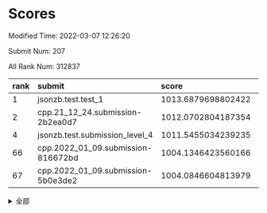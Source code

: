 # Scores

Modified Time: 2022-03-07 12:26:20

Submit Num: 207

All Rank Num: 312837

| rank |               submit               |       score        |       sigma        | pk_num |
| :--- | :--------------------------------- | :----------------- | :----------------- | :----- |
| 1    | jsonzb.test.test_1                 | 1013.6879698802422 | 0.8404544925230046 | 6045   |
| 2    | cpp.21_12_24.submission-2b2ea0d7   | 1012.0702804187354 | 0.795946400041674  | 6048   |
| 4    | jsonzb.test.submission_level_4     | 1011.5455034239235 | 0.811247154665239  | 6045   |
| 66   | cpp.2022_01_09.submission-816672bd | 1004.1346423560166 | 0.7211864626893029 | 6046   |
| 67   | cpp.2022_01_09.submission-5b0e3de2 | 1004.0846604813979 | 0.7323321751232271 | 6048   |


<details>
<summary>全部</summary>

| rank |                 submit                 |       score        |       sigma        | pk_num |
| :--- | :------------------------------------- | :----------------- | :----------------- | :----- |
| 1    | jsonzb.test.test_1                     | 1013.6879698802422 | 0.8404544925230046 | 6045   |
| 2    | cpp.21_12_24.submission-2b2ea0d7       | 1012.0702804187354 | 0.795946400041674  | 6048   |
| 3    | gobigger.level_3.submission_level_3_21 | 1011.5742871529432 | 0.7980524011963837 | 6040   |
| 4    | jsonzb.test.submission_level_4         | 1011.5455034239235 | 0.811247154665239  | 6045   |
| 5    | gobigger.level_3.submission_level_3_42 | 1011.3792074039814 | 0.7773699200714396 | 6046   |
| 6    | gobigger.level_3.submission_level_3_22 | 1011.3615917825736 | 0.7873207543885485 | 6040   |
| 7    | gobigger.level_3.submission_level_3_39 | 1011.3561313487405 | 0.772112951876616  | 6052   |
| 8    | gobigger.level_3.submission_level_3_6  | 1011.0853305035992 | 0.7616169234191584 | 6048   |
| 9    | gobigger.level_3.submission_level_3_46 | 1011.0705342200872 | 0.7547052354913617 | 6045   |
| 10   | gobigger.level_3.submission_level_3_38 | 1010.865633185383  | 0.7657726050606231 | 6043   |
| 11   | gobigger.level_3.submission_level_3_19 | 1010.8605778244884 | 0.7398836768461472 | 6042   |
| 12   | gobigger.level_3.submission_level_3_10 | 1010.8518561101693 | 0.751463967470645  | 6044   |
| 13   | gobigger.level_3.submission_level_3_44 | 1010.6085812226198 | 0.7582801772430288 | 6047   |
| 14   | gobigger.level_3.submission_level_3_17 | 1010.4690018399199 | 0.7574385683034703 | 6046   |
| 15   | gobigger.level_3.submission_level_3_41 | 1010.4669317630559 | 0.7614430052217447 | 6044   |
| 16   | gobigger.level_3.submission_level_3_16 | 1010.4588630377597 | 0.7584645950731832 | 6049   |
| 17   | gobigger.level_3.submission_level_3_29 | 1010.4512271872418 | 0.7652921206464308 | 6049   |
| 18   | gobigger.level_3.submission_level_3_13 | 1010.4154810350717 | 0.762816903831893  | 6052   |
| 19   | gobigger.level_3.submission_level_3_27 | 1010.4129983348056 | 0.7560530130072207 | 6049   |
| 20   | gobigger.level_3.submission_level_3_14 | 1010.326974573484  | 0.7776594471679619 | 6047   |
| 21   | gobigger.level_3.submission_level_3_11 | 1010.2945717220939 | 0.7756438818461063 | 6040   |
| 22   | gobigger.level_3.submission_level_3_2  | 1010.2011723988022 | 0.752777391034041  | 6046   |
| 23   | gobigger.level_3.submission_level_3_36 | 1010.1921824478928 | 0.7711559437821912 | 6047   |
| 24   | gobigger.level_3.submission_level_3_25 | 1010.179299119227  | 0.7697553909210708 | 6049   |
| 25   | gobigger.level_3.submission_level_3_45 | 1010.0740090119267 | 0.7623173444457512 | 6046   |
| 26   | gobigger.level_3.submission_level_3_9  | 1010.0112015751885 | 0.7614330916291752 | 6047   |
| 27   | gobigger.level_3.submission_level_3_49 | 1009.9089025427738 | 0.748399481295998  | 6043   |
| 28   | gobigger.level_3.submission_level_3_1  | 1009.8021025974241 | 0.7707521508637432 | 6046   |
| 29   | gobigger.level_3.submission_level_3_4  | 1009.7459983489912 | 0.7715893085188499 | 6045   |
| 30   | gobigger.level_3.submission_level_3_0  | 1009.6728098927788 | 0.7554508733661277 | 6041   |
| 31   | gobigger.level_3.submission_level_3_43 | 1009.6171346342564 | 0.7444492927681116 | 6046   |
| 32   | gobigger.level_3.submission_level_3_31 | 1009.6132511546147 | 0.7429268799513774 | 6041   |
| 33   | gobigger.level_3.submission_level_3_26 | 1009.5762295637837 | 0.7500534923962063 | 6046   |
| 34   | gobigger.level_3.submission_level_3_18 | 1009.4220368718727 | 0.7315523131810573 | 6046   |
| 35   | gobigger.level_3.submission_level_3_48 | 1009.3430430655526 | 0.7542721246874796 | 6047   |
| 36   | gobigger.level_3.submission_level_3_37 | 1009.332482160119  | 0.7429436865752848 | 6045   |
| 37   | gobigger.level_3.submission_level_3_7  | 1009.2781816795269 | 0.7882821393733496 | 6044   |
| 38   | gobigger.level_3.submission_level_3_12 | 1009.272962101726  | 0.7379876466124592 | 6050   |
| 39   | gobigger.level_3.submission_level_3_34 | 1009.2709003389272 | 0.7465259501343953 | 6045   |
| 40   | gobigger.level_3.submission_level_3_40 | 1009.0362154276467 | 0.7429817033392445 | 6046   |
| 41   | gobigger.level_3.submission_level_3_8  | 1008.9893892913353 | 0.7683668893263017 | 6048   |
| 42   | gobigger.level_3.submission_level_3_30 | 1008.9778018243516 | 0.7411626909580039 | 6048   |
| 43   | gobigger.level_3.submission_level_3_28 | 1008.956550855857  | 0.7452859979093192 | 6047   |
| 44   | gobigger.level_3.submission_level_3_32 | 1008.8848392263686 | 0.7243955102196457 | 6044   |
| 45   | gobigger.level_3.submission_level_3_15 | 1008.8754219668627 | 0.7443286784925937 | 6046   |
| 46   | gobigger.level_3.submission_level_3_33 | 1008.8642723041125 | 0.7282039081379227 | 6037   |
| 47   | gobigger.level_3.submission_level_3_35 | 1008.7944026258724 | 0.7413264362480756 | 6043   |
| 48   | gobigger.level_3.submission_level_3_3  | 1008.6841893306105 | 0.7588016068397314 | 6046   |
| 49   | gobigger.level_3.submission_level_3_23 | 1008.5471026038696 | 0.7432108185684192 | 6047   |
| 50   | gobigger.level_3.submission_level_3_47 | 1008.5054240986907 | 0.7493774885660165 | 6048   |
| 51   | gobigger.level_3.submission_level_3_20 | 1008.2153945826532 | 0.7457905190887933 | 6047   |
| 52   | gobigger.level_3.submission_level_3_24 | 1007.8514154918764 | 0.7252507558727972 | 6043   |
| 53   | gobigger.level_3.submission_level_3_5  | 1007.7422487831737 | 0.750353972083948  | 6044   |
| 54   | gobigger.level_1.submission_level_1_49 | 1004.9469291454981 | 0.726263214738537  | 6045   |
| 55   | gobigger.level_1.submission_level_1_10 | 1004.7488823257089 | 0.7228586038027388 | 6049   |
| 56   | gobigger.level_1.submission_level_1_22 | 1004.7442172665253 | 0.711233166025819  | 6044   |
| 57   | gobigger.level_1.submission_level_1_23 | 1004.6519255805844 | 0.7180598097448332 | 6048   |
| 58   | gobigger.level_1.submission_level_1_43 | 1004.5639465785312 | 0.7178289013519629 | 6042   |
| 59   | gobigger.level_1.submission_level_1_13 | 1004.4130372951438 | 0.7134854117537404 | 6047   |
| 60   | gobigger.level_1.submission_level_1_36 | 1004.3974572918521 | 0.7334684149060018 | 6046   |
| 61   | gobigger.level_1.submission_level_1_14 | 1004.394243652146  | 0.7166568316070978 | 6047   |
| 62   | gobigger.level_1.submission_level_1_34 | 1004.3428295700838 | 0.7075657017690091 | 6044   |
| 63   | gobigger.level_1.submission_level_1_0  | 1004.3172665581262 | 0.7039624725196884 | 6043   |
| 64   | gobigger.level_1.submission_level_1_47 | 1004.3058347229226 | 0.7223171131025398 | 6044   |
| 65   | gobigger.level_1.submission_level_1_12 | 1004.2868955787228 | 0.7094405328951277 | 6041   |
| 66   | cpp.2022_01_09.submission-816672bd     | 1004.1346423560166 | 0.7211864626893029 | 6046   |
| 67   | cpp.2022_01_09.submission-5b0e3de2     | 1004.0846604813979 | 0.7323321751232271 | 6048   |
| 68   | gobigger.level_1.submission_level_1_41 | 1003.9764400811782 | 0.7106421272145573 | 6048   |
| 69   | gobigger.level_1.submission_level_1_38 | 1003.9063947572881 | 0.7190527726594402 | 6050   |
| 70   | gobigger.level_1.submission_level_1_5  | 1003.8710529335805 | 0.7245209458905845 | 6050   |
| 71   | gobigger.level_1.submission_level_1_40 | 1003.6628037881784 | 0.7053532246680231 | 6040   |
| 72   | gobigger.level_1.submission_level_1_39 | 1003.6489890462607 | 0.7131569856457753 | 6042   |
| 73   | gobigger.level_1.submission_level_1_20 | 1003.6463142222195 | 0.7193812873429913 | 6048   |
| 74   | gobigger.level_1.submission_level_1_42 | 1003.556255658731  | 0.7100582466903533 | 6041   |
| 75   | gobigger.level_1.submission_level_1_4  | 1003.5419091888485 | 0.726441888468166  | 6045   |
| 76   | gobigger.level_1.submission_level_1_48 | 1003.4906350167007 | 0.7146834103797371 | 6043   |
| 77   | gobigger.level_1.submission_level_1_31 | 1003.4862476304784 | 0.7300397124489819 | 6048   |
| 78   | gobigger.level_1.submission_level_1_24 | 1003.4494944034988 | 0.7253075424422535 | 6043   |
| 79   | gobigger.level_1.submission_level_1_18 | 1003.428758050786  | 0.7209600420561425 | 6047   |
| 80   | gobigger.level_1.submission_level_1_29 | 1003.4223316458732 | 0.7151746842968454 | 6045   |
| 81   | gobigger.level_1.submission_level_1_27 | 1003.4186711534333 | 0.7169047715518406 | 6044   |
| 82   | gobigger.level_1.submission_level_1_26 | 1003.3935146918815 | 0.7126518278821278 | 6049   |
| 83   | gobigger.level_1.submission_level_1_8  | 1003.3152748304849 | 0.7047035697509753 | 6041   |
| 84   | gobigger.level_1.submission_level_1_9  | 1003.2592803374732 | 0.723017651955739  | 6041   |
| 85   | gobigger.level_1.submission_level_1_35 | 1003.2124673445984 | 0.7271510212380103 | 6044   |
| 86   | gobigger.level_1.submission_level_1_1  | 1003.2113191760498 | 0.7090061070938748 | 6043   |
| 87   | gobigger.level_1.submission_level_1_6  | 1003.1968520004863 | 0.7124248628003068 | 6047   |
| 88   | gobigger.level_1.submission_level_1_19 | 1003.163501504716  | 0.7083117030857375 | 6044   |
| 89   | gobigger.level_1.submission_level_1_30 | 1003.1302765673064 | 0.7051085167654357 | 6045   |
| 90   | gobigger.level_1.submission_level_1_17 | 1003.0556081041851 | 0.7152100511516232 | 6044   |
| 91   | gobigger.level_1.submission_level_1_28 | 1003.0445710978357 | 0.7127480702101735 | 6041   |
| 92   | gobigger.level_1.submission_level_1_3  | 1003.0312215483518 | 0.7233659905866366 | 6049   |
| 93   | gobigger.level_1.submission_level_1_25 | 1002.9016349057707 | 0.7168831302476265 | 6047   |
| 94   | gobigger.level_1.submission_level_1_15 | 1002.9004809291962 | 0.7148174144079453 | 6043   |
| 95   | gobigger.level_1.submission_level_1_44 | 1002.8646353589372 | 0.7139426798579963 | 6045   |
| 96   | gobigger.level_1.submission_level_1_21 | 1002.6345730587698 | 0.714008610328708  | 6043   |
| 97   | gobigger.level_1.submission_level_1_46 | 1002.6123054107231 | 0.7159303594116175 | 6048   |
| 98   | gobigger.level_1.submission_level_1_32 | 1002.5051973886984 | 0.7101349780141696 | 6042   |
| 99   | gobigger.level_1.submission_level_1_45 | 1002.306017143245  | 0.7109472254042576 | 6047   |
| 100  | gobigger.level_1.submission_level_1_2  | 1002.2315728253902 | 0.7186541976731826 | 6041   |
| 101  | gobigger.level_1.submission_level_1_37 | 1002.184509722935  | 0.7129084902003344 | 6049   |
| 102  | gobigger.level_1.submission_level_1_33 | 1001.7466478089864 | 0.711684585407128  | 6046   |
| 103  | gobigger.level_1.submission_level_1_7  | 1001.632930050803  | 0.7035774006866757 | 6047   |
| 104  | gobigger.level_1.submission_level_1_16 | 1001.5405673633692 | 0.7039902281105604 | 6046   |
| 105  | gobigger.level_1.submission_level_1_11 | 1000.9201225913587 | 0.715870409002467  | 6047   |
| 106  | gobigger.random.submission_random_32   | 997.1039922009519  | 0.7056423560950211 | 6050   |
| 107  | gobigger.random.submission_random_42   | 997.0211784696535  | 0.6983572423193768 | 6047   |
| 108  | gobigger.random.submission_random_33   | 996.7456930895987  | 0.7074190036502995 | 6042   |
| 109  | gobigger.random.submission_random_22   | 996.6636389386526  | 0.7149856917018774 | 6049   |
| 110  | gobigger.random.submission_random_41   | 996.633759681528   | 0.7087085688909349 | 6043   |
| 111  | gobigger.random.submission_random_6    | 996.5728928571733  | 0.6981331603858019 | 6040   |
| 112  | gobigger.random.submission_random_23   | 996.5525757788552  | 0.7095201972387154 | 6048   |
| 113  | gobigger.random.submission_random_20   | 996.5396055326119  | 0.7011194922858186 | 6044   |
| 114  | gobigger.random.submission_random_17   | 996.4422904380373  | 0.7264112190298129 | 6045   |
| 115  | gobigger.random.submission_random_7    | 996.4005631745749  | 0.7079245762452155 | 6042   |
| 116  | gobigger.random.submission_random_38   | 996.3235234768091  | 0.7189532354009697 | 6048   |
| 117  | gobigger.random.submission_random_18   | 996.31301206072    | 0.71065816363944   | 6043   |
| 118  | gobigger.random.submission_random_44   | 996.2451154733814  | 0.7181916072444435 | 6048   |
| 119  | gobigger.random.submission_random_39   | 996.2422861144065  | 0.7141354911459252 | 6044   |
| 120  | gobigger.random.submission_random_30   | 996.2054408374505  | 0.7152998103420438 | 6045   |
| 121  | gobigger.random.submission_random_25   | 996.1790126735004  | 0.7143953967186008 | 6045   |
| 122  | gobigger.random.submission_random_49   | 996.1722145000012  | 0.7075009162267286 | 6045   |
| 123  | gobigger.random.submission_random_35   | 996.1540294773455  | 0.7121169973448553 | 6046   |
| 124  | gobigger.random.submission_random_21   | 996.0245424772808  | 0.7053060258384184 | 6046   |
| 125  | gobigger.random.submission_random_11   | 995.9706582750067  | 0.7181972181400712 | 6045   |
| 126  | gobigger.random.submission_random_1    | 995.9602798260312  | 0.6980116007446634 | 6045   |
| 127  | gobigger.random.submission_random_5    | 995.9301600581261  | 0.7125767515497594 | 6042   |
| 128  | gobigger.random.submission_random_8    | 995.9234382479048  | 0.7207373801531202 | 6048   |
| 129  | gobigger.random.submission_random_16   | 995.9168003159618  | 0.7112398072521395 | 6044   |
| 130  | gobigger.random.submission_random_13   | 995.9038925694603  | 0.7111808835387498 | 6048   |
| 131  | gobigger.random.submission_random_15   | 995.8427342653332  | 0.706487951845067  | 6043   |
| 132  | gobigger.random.submission_random_31   | 995.7860744520868  | 0.7192147943024728 | 6037   |
| 133  | gobigger.random.submission_random_28   | 995.7758054254074  | 0.7105797430866325 | 6045   |
| 134  | gobigger.random.submission_random_9    | 995.7591461984073  | 0.7217880437653889 | 6045   |
| 135  | gobigger.random.submission_random_36   | 995.7043111403652  | 0.7128790703916994 | 6041   |
| 136  | gobigger.random.submission_random_27   | 995.6625940568346  | 0.7333533544547209 | 6048   |
| 137  | gobigger.random.submission_random_46   | 995.6349978628444  | 0.7046865245928748 | 6046   |
| 138  | gobigger.random.submission_random_2    | 995.6317974932364  | 0.70490094972894   | 6045   |
| 139  | gobigger.random.submission_random_10   | 995.5956120371497  | 0.7081851509613244 | 6041   |
| 140  | gobigger.random.submission_random_40   | 995.5745772868328  | 0.7038679646551369 | 6042   |
| 141  | gobigger.random.submission_random_3    | 995.5306290490853  | 0.7121148667133144 | 6047   |
| 142  | gobigger.random.submission_random_43   | 995.4894747342141  | 0.7023776185942258 | 6048   |
| 143  | gobigger.random.submission_random_4    | 995.4475780140381  | 0.7131993593150818 | 6041   |
| 144  | gobigger.random.submission_random_29   | 995.4454907396727  | 0.7064624444952413 | 6044   |
| 145  | gobigger.random.submission_random_26   | 995.4265039222682  | 0.714130414701395  | 6043   |
| 146  | gobigger.random.submission_random_24   | 995.3076816212623  | 0.710141791389121  | 6042   |
| 147  | gobigger.random.submission_random_34   | 995.3072837784123  | 0.714123164135402  | 6041   |
| 148  | gobigger.random.submission_random_48   | 995.3029741165102  | 0.7220216030141575 | 6037   |
| 149  | gobigger.random.submission_random_45   | 995.2144807566866  | 0.7085026276557377 | 6045   |
| 150  | gobigger.random.submission_random_14   | 995.1923328806735  | 0.7231963420723538 | 6049   |
| 151  | gobigger.random.submission_random_12   | 994.9296899063046  | 0.7137182090074594 | 6046   |
| 152  | gobigger.random.submission_random_37   | 994.9132648995765  | 0.7175367267596994 | 6043   |
| 153  | gobigger.random.submission_random_47   | 994.905870895649   | 0.7147219746616712 | 6041   |
| 154  | gobigger.level_2.submission_level_2_25 | 994.8680725235996  | 0.7320811027452189 | 6046   |
| 155  | gobigger.random.submission_random_0    | 994.8423026225321  | 0.7132861543508806 | 6043   |
| 156  | gobigger.random.submission_random_19   | 994.6980533538627  | 0.7183967740312382 | 6045   |
| 157  | gobigger.level_2.submission_level_2_32 | 994.478145899637   | 0.7260081622556858 | 6052   |
| 158  | gobigger.level_2.submission_level_2_34 | 993.9783594567953  | 0.7235851773805918 | 6044   |
| 159  | gobigger.level_2.submission_level_2_15 | 993.9309179668008  | 0.7421697032638978 | 6045   |
| 160  | gobigger.level_2.submission_level_2_5  | 993.8264710131423  | 0.7390405199002866 | 6044   |
| 161  | gobigger.level_2.submission_level_2_30 | 993.7953895468906  | 0.7240098295663422 | 6048   |
| 162  | gobigger.level_2.submission_level_2_10 | 993.4682722922747  | 0.7304150479536308 | 6046   |
| 163  | gobigger.level_2.submission_level_2_7  | 993.3368561577181  | 0.7237628885351647 | 6047   |
| 164  | gobigger.level_2.submission_level_2_45 | 993.2049074126553  | 0.7403647350361144 | 6043   |
| 165  | gobigger.level_2.submission_level_2_28 | 993.1594531262378  | 0.7488842808874222 | 6046   |
| 166  | gobigger.level_2.submission_level_2_43 | 993.1304169674288  | 0.734987913848986  | 6046   |
| 167  | gobigger.level_2.submission_level_2_24 | 992.934523541586   | 0.7443770148259133 | 6046   |
| 168  | gobigger.level_2.submission_level_2_19 | 992.8291302166739  | 0.7187587176352814 | 6046   |
| 169  | gobigger.level_2.submission_level_2_42 | 992.7999443813352  | 0.7292464933253847 | 6046   |
| 170  | gobigger.level_2.submission_level_2_26 | 992.7711897152496  | 0.7373182344239081 | 6046   |
| 171  | gobigger.level_2.submission_level_2_1  | 992.7599253072771  | 0.7325628850625597 | 6044   |
| 172  | gobigger.level_2.submission_level_2_47 | 992.6709912395227  | 0.738829027606409  | 6047   |
| 173  | gobigger.level_2.submission_level_2_11 | 992.6471067286728  | 0.7434291130521758 | 6047   |
| 174  | gobigger.level_2.submission_level_2_22 | 992.5780942773905  | 0.7345088929889035 | 6045   |
| 175  | gobigger.level_2.submission_level_2_17 | 992.4070122718352  | 0.7665510888786427 | 6046   |
| 176  | gobigger.level_2.submission_level_2_14 | 992.343179927616   | 0.7345805604169376 | 6043   |
| 177  | gobigger.level_2.submission_level_2_0  | 992.2892363186124  | 0.7571997530500376 | 6045   |
| 178  | gobigger.level_2.submission_level_2_41 | 992.2404427038919  | 0.7295354107025372 | 6047   |
| 179  | gobigger.level_2.submission_level_2_23 | 992.1937662715911  | 0.743656223003731  | 6040   |
| 180  | gobigger.level_2.submission_level_2_20 | 992.191634732047   | 0.7365028597992107 | 6045   |
| 181  | gobigger.level_2.submission_level_2_38 | 992.1807126309029  | 0.746241939782311  | 6051   |
| 182  | gobigger.level_2.submission_level_2_48 | 992.1653071349283  | 0.7419837383478485 | 6049   |
| 183  | gobigger.level_2.submission_level_2_31 | 992.161970888021   | 0.7335720561967053 | 6044   |
| 184  | gobigger.level_2.submission_level_2_33 | 992.0830198684057  | 0.7632851957767216 | 6046   |
| 185  | gobigger.level_2.submission_level_2_29 | 992.0359259952484  | 0.746518027793354  | 6040   |
| 186  | gobigger.level_2.submission_level_2_3  | 992.0054301535074  | 0.746674474824162  | 6045   |
| 187  | gobigger.level_2.submission_level_2_4  | 992.0012333179702  | 0.7526528380797933 | 6049   |
| 188  | gobigger.level_2.submission_level_2_6  | 991.9759716030152  | 0.7452209143642724 | 6053   |
| 189  | gobigger.level_2.submission_level_2_9  | 991.9044046046832  | 0.7408166068706644 | 6046   |
| 190  | gobigger.level_2.submission_level_2_39 | 991.8676523898154  | 0.7520372182724305 | 6044   |
| 191  | gobigger.level_2.submission_level_2_16 | 991.8497331293572  | 0.7507860913958171 | 6050   |
| 192  | gobigger.level_2.submission_level_2_13 | 991.8359379419055  | 0.7498875914485783 | 6047   |
| 193  | gobigger.level_2.submission_level_2_44 | 991.721632757865   | 0.7559651482128984 | 6042   |
| 194  | gobigger.level_2.submission_level_2_18 | 991.6385340425408  | 0.750578345878603  | 6044   |
| 195  | gobigger.level_2.submission_level_2_21 | 991.6195370467337  | 0.750927277076408  | 6045   |
| 196  | gobigger.level_2.submission_level_2_49 | 991.5796528488746  | 0.7351929925670223 | 6044   |
| 197  | gobigger.level_2.submission_level_2_36 | 991.578617966853   | 0.763190606306733  | 6044   |
| 198  | gobigger.level_2.submission_level_2_2  | 991.5157443769929  | 0.7600301261576721 | 6052   |
| 199  | gobigger.level_2.submission_level_2_46 | 991.4851121645186  | 0.7493924171642551 | 6044   |
| 200  | gobigger.level_2.submission_level_2_8  | 991.4113318645299  | 0.7650046242787628 | 6044   |
| 201  | gobigger.level_2.submission_level_2_37 | 991.3117420684862  | 0.7616444518986868 | 6041   |
| 202  | gobigger.level_2.submission_level_2_12 | 991.2831031775831  | 0.7441220713227861 | 6048   |
| 203  | gobigger.level_2.submission_level_2_35 | 990.9117237444574  | 0.7477649285445508 | 6044   |
| 204  | gobigger.level_2.submission_level_2_27 | 990.5293047064514  | 0.7472388782943037 | 6043   |
| 205  | gobigger.level_2.submission_level_2_40 | 990.4860941846188  | 0.7466316877404593 | 6045   |
| 206  | gobigger.none.submission_none_1        | 978.2488442278374  | 1.2938810366540863 | 6038   |
| 207  | gobigger.none.submission_none_0        | 977.2143096001284  | 1.4383386081846465 | 6047   |

</details>